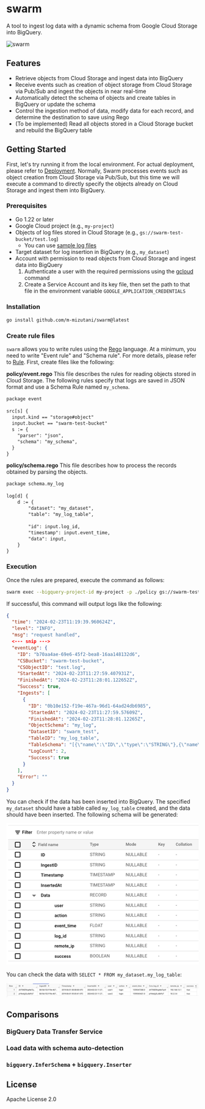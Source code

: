 # swarm

A tool to ingest log data with a dynamic schema from Google Cloud Storage into BigQuery.

![swarm](https://github.com/m-mizutani/swarm/assets/605953/7b7ea371-f99a-4437-a26a-b6669bcffa97)

## Features

- Retrieve objects from Cloud Storage and ingest data into BigQuery
- Receive events such as creation of object storage from Cloud Storage via Pub/Sub and ingest the objects in near real-time
- Automatically detect the schema of objects and create tables in BigQuery or update the schema
- Control the ingestion method of data, modify data for each record, and determine the destination to save using Rego
- (To be implemented) Read all objects stored in a Cloud Storage bucket and rebuild the BigQuery table

## Getting Started

First, let's try running it from the local environment. For actual deployment, please refer to [Deployment](docs/deployment.md). Normally, Swarm processes events such as object creation from Cloud Storage via Pub/Sub, but this time we will execute a command to directly specify the objects already on Cloud Storage and ingest them into BigQuery.

### Prerequisites

- Go 1.22 or later
- Google Cloud project (e.g., `my-project`)
- Objects of log files stored in Cloud Storage (e.g., `gs://swarm-test-bucket/test.log`)
  - You can use [sample log files](./examples/readme/data/test.log)
- Target dataset for log insertion in BigQuery (e.g., `my_dataset`)
- Account with permission to read objects from Cloud Storage and ingest data into BigQuery
    1. Authenticate a user with the required permissions using the [gcloud](https://cloud.google.com/sdk/gcloud) command
    2. Create a Service Account and its key file, then set the path to that file in the environment variable `GOOGLE_APPLICATION_CREDENTIALS`

### Installation

```bash
go install github.com/m-mizutani/swarm@latest
```

### Create rule files

`swarm` allows you to write rules using the [Rego](https://www.openpolicyagent.org/docs/latest/policy-language/) language. At a minimum, you need to write "Event rule" and "Schema rule". For more details, please refer to [Rule](./docs/rule.md). First, create files like the following:

**policy/event.rego**
This file describes the rules for reading objects stored in Cloud Storage. The following rules specify that logs are saved in JSON format and use a Schema Rule named `my_schema`.

```rego
package event

src[s] {
  input.kind == "storage#object"
  input.bucket == "swarm-test-bucket"
  s := {
    "parser": "json",
    "schema": "my_schema",
  }
}
```

**policy/schema.rego**
This file describes how to process the records obtained by parsing the objects.

```rego
package schema.my_log

log[d] {
    d := {
        "dataset": "my_dataset",
        "table": "my_log_table",

        "id": input.log_id,
        "timestamp": input.event_time,
        "data": input,
    }
}
```

### Execution

Once the rules are prepared, execute the command as follows:

```bash
swarm exec --bigquery-project-id my-project -p ./policy gs://swarm-test-bucket/test.log | jq
```

If successful, this command will output logs like the following:

```json
{
  "time": "2024-02-23T11:19:39.960624Z",
  "level": "INFO",
  "msg": "request handled",
  <--- snip --->
  "eventLog": {
    "ID": "b70aa4ae-69e6-45f2-bea8-16aa148132d6",
    "CSBucket": "swarm-test-bucket",
    "CSObjectID": "test.log",
    "StartedAt": "2024-02-23T11:27:59.407931Z",
    "FinishedAt": "2024-02-23T11:28:01.122652Z",
    "Success": true,
    "Ingests": [
      {
        "ID": "0b10e152-f19e-467a-96d1-64ad24db6985",
        "StartedAt": "2024-02-23T11:27:59.57609Z",
        "FinishedAt": "2024-02-23T11:28:01.12265Z",
        "ObjectSchema": "my_log",
        "DatasetID": "swarm_test",
        "TableID": "my_log_table",
        "TableSchema": "[{\"name\":\"ID\",\"type\":\"STRING\"},{\"name\":\"IngestID\",\"type\":\"STRING\"},{\"name\":\"Timestamp\",\"type\":\"TIMESTAMP\"},{\"name\":\"InsertedAt\",\"type\":\"TIMESTAMP\"},{\"fields\":[{\"name\":\"user\",\"type\":\"STRING\"},{\"name\":\"action\",\"type\":\"STRING\"},{\"name\":\"event_time\",\"type\":\"FLOAT\"},{\"name\":\"log_id\",\"type\":\"STRING\"},{\"name\":\"remote_ip\",\"type\":\"STRING\"},{\"name\":\"success\",\"type\":\"BOOLEAN\"}],\"name\":\"Data\",\"type\":\"RECORD\"}]",
        "LogCount": 2,
        "Success": true
      }
    ],
    "Error": ""
  }
}
```

You can check if the data has been inserted into BigQuery. The specified `my_dataset` should have a table called `my_log_table` created, and the data should have been inserted. The following schema will be generated:

![](./docs/images/readme/bq_schema.png)

You can check the data with `SELECT * FROM my_dataset.my_log_table`:

![](./docs/images/readme/bq_result.png)

## Comparisons

### BigQuery Data Transfer Service

### Load data with schema auto-detection

### `bigquery.InferSchema` + `bigquery.Inserter`

## License

Apache License 2.0
